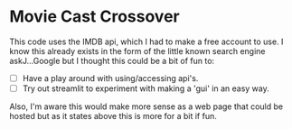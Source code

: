 # Movie Cast Crossover
This code uses the IMDB api, which I had to make a free account to use. I know this already exists in the form of the 
little known search engine askJ...Google but I thought this could be a bit of fun to:
- [ ] Have a play around with using/accessing api's.
- [ ] Try out streamlit to experiment with making a 'gui' in an easy way.

Also, I'm aware this would make more sense as a web page that could be hosted but as it states above  this is more for a bit if fun.